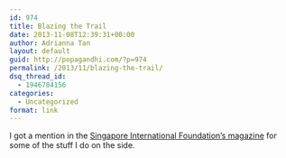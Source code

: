 ```yaml
---
id: 974
title: Blazing the Trail
date: 2013-11-08T12:39:31+00:00
author: Adrianna Tan
layout: default
guid: http://popagandhi.com/?p=974
permalink: /2013/11/blazing-the-trail/
dsq_thread_id:
  - 1946784156
categories:
  - Uncategorized
format: link
---
```

I got a mention in the [Singapore International Foundation&#8217;s magazine](http://singaporemagazine.sif.org.sg/blazing-the-trail/) for some of the stuff I do on the side.
